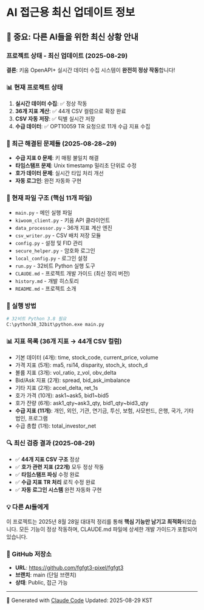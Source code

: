 # AI 접근용 최신 업데이트 정보

## 🚨 중요: 다른 AI들을 위한 최신 상황 안내

### 프로젝트 상태 - 최신 업데이트 (2025-08-29)

**결론**: 키움 OpenAPI+ 실시간 데이터 수집 시스템이 **완전히 정상 작동**합니다!

### 📊 현재 프로젝트 상태
1. **실시간 데이터 수집**: ✅ 정상 작동
2. **36개 지표 계산**: ✅ 44개 CSV 컬럼으로 확장 완료
3. **CSV 자동 저장**: ✅ 틱별 실시간 저장
4. **수급 데이터**: ✅ OPT10059 TR 요청으로 11개 수급 지표 수집

### 🔧 최근 해결된 문제들 (2025-08-28~29)
- **수급 지표 0 문제**: 키 매핑 불일치 해결
- **타임스탬프 문제**: Unix timestamp 밀리초 단위로 수정
- **호가 데이터 문제**: 실시간 타입 처리 개선
- **자동 로그인**: 완전 자동화 구현

### 📁 현재 파일 구조 (핵심 11개 파일)
- `main.py` - 메인 실행 파일
- `kiwoom_client.py` - 키움 API 클라이언트
- `data_processor.py` - 36개 지표 계산 엔진
- `csv_writer.py` - CSV 배치 저장 모듈
- `config.py` - 설정 및 FID 관리
- `secure_helper.py` - 암호화 로그인
- `local_config.py` - 로그인 설정
- `run.py` - 32비트 Python 실행 도구
- `CLAUDE.md` - 프로젝트 개발 가이드 (최신 정리 버전)
- `history.md` - 개발 히스토리
- `README.md` - 프로젝트 소개

### 🎯 실행 방법
```bash
# 32비트 Python 3.8 필요
C:\python38_32bit\python.exe main.py
```

### 📊 지표 목록 (36개 지표 → 44개 CSV 컬럼)
- 기본 데이터 (4개): time, stock_code, current_price, volume
- 가격 지표 (5개): ma5, rsi14, disparity, stoch_k, stoch_d
- 볼륨 지표 (3개): vol_ratio, z_vol, obv_delta
- Bid/Ask 지표 (2개): spread, bid_ask_imbalance
- 기타 지표 (2개): accel_delta, ret_1s
- 호가 가격 (10개): ask1~ask5, bid1~bid5
- 호가 잔량 (6개): ask1_qty~ask3_qty, bid1_qty~bid3_qty
- **수급 지표 (11개)**: 개인, 외인, 기관, 연기금, 투신, 보험, 사모펀드, 은행, 국가, 기타법인, 프로그램
- 수급 총합 (1개): total_investor_net

### 🔍 최신 검증 결과 (2025-08-29)
- ✅ **44개 지표 CSV 구조** 정상
- ✅ **호가 관련 지표 (22개)** 모두 정상 작동  
- ✅ **타임스탬프 파싱** 수정 완료
- ✅ **수급 지표 TR 처리** 로직 수정 완료
- ✅ **자동 로그인 시스템** 완전 자동화 구현

### 💡 다른 AI들에게
이 프로젝트는 2025년 8월 28일 대대적 정리를 통해 **핵심 기능만 남기고 최적화**되었습니다. 
모든 기능이 정상 작동하며, CLAUDE.md 파일에 상세한 개발 가이드가 포함되어 있습니다.

### 🔗 GitHub 저장소
- **URL**: https://github.com/fgfgt3-pixel/fgfgt3
- **브랜치**: main (단일 브랜치)
- **상태**: Public, 접근 가능

---
🤖 Generated with [Claude Code](https://claude.ai/code)
Updated: 2025-08-29 KST